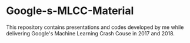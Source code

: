 # Google-s-MLCC-Material
This repository contains presentations and codes developed by me while delivering Google's Machine Learning Crash Couse in 2017 and 2018.
